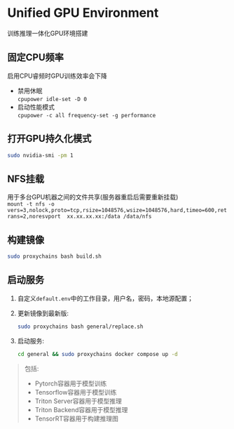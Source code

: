 # Unified GPU Environment 
训练推理一体化GPU环境搭建

## 固定CPU频率
启用CPU睿频时GPU训练效率会下降
- 禁用休眠  
  `cpupower idle-set -D 0`
- 启动性能模式   
  `cpupower -c all frequency-set -g performance`

## 打开GPU持久化模式
```bash
sudo nvidia-smi -pm 1
```

## NFS挂载
用于多台GPU机器之间的文件共享(服务器重启后需要重新挂载)  
 `mount -t nfs -o vers=3,nolock,proto=tcp,rsize=1048576,wsize=1048576,hard,timeo=600,retrans=2,noresvport 
 xx.xx.xx.xx:/data /data/nfs`

## 构建镜像
```bash
sudo proxychains bash build.sh
```

## 启动服务

1. 自定义`default.env`中的工作目录，用户名，密码，本地源配置；
2. 更新镜像到最新版:
    ```bash
    sudo proxychains bash general/replace.sh
    ```

3. 启动服务:
    ```bash
    cd general && sudo proxychains docker compose up -d
    ```

> 包括:
> 
> - Pytorch容器用于模型训练
> - Tensorflow容器用于模型训练
> - Triton Server容器用于模型推理
> - Triton Backend容器用于模型推理
> - TensorRT容器用于构建推理图